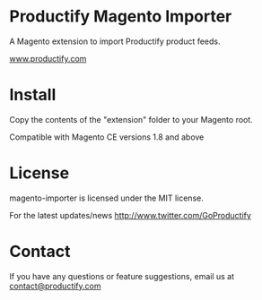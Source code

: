 Productify Magento Importer
=================

A Magento extension to import Productify product feeds.

www.productify.com

# Install

Copy the contents of the "extension" folder to your Magento root.

Compatible with Magento CE versions 1.8 and above

# License

magento-importer is licensed under the MIT license.

For the latest updates/news http://www.twitter.com/GoProductify

# Contact

If you have any questions or feature suggestions, email us at contact@productify.com
